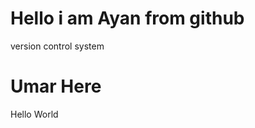 <h1>Hello i am Ayan from github</h1>
<p>version control system</p>
<h1>Umar Here</h1>
<p>Hello World</p>
